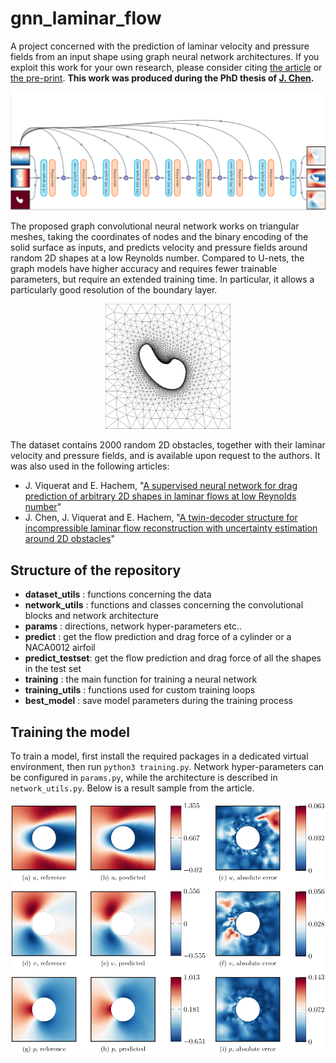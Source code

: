 # gnn_laminar_flow

A project concerned with the prediction of laminar velocity and pressure fields from an input shape using graph neural network architectures. If you exploit this work for your own research, please consider citing <a href="">the article</a> or <a href="https://arxiv.org/abs/2107.11529">the pre-print</a>. **This work was produced during the PhD thesis of <a href="https://github.com/junfeng-chen">J. Chen</a>.**

<p align="center">
  <img src="./images/architecture.png" width=800/>
</p>

The proposed graph convolutional neural network works on triangular meshes, taking the coordinates of nodes and the binary encoding of the solid surface as inputs, and predicts velocity and pressure fields around random 2D shapes at a low Reynolds number. Compared to U-nets, the graph models have higher accuracy and requires fewer trainable parameters, but require an extended training time. In particular, it allows a particularly good resolution of the boundary layer.

<p align="center">
  <img src="./images/mesh.png" width=200 height=200/>
</p>

The dataset contains 2000 random 2D obstacles, together with their laminar velocity and pressure fields, and is available upon request to the authors. It was also used in the following articles:
- J. Viquerat and E. Hachem, "[A supervised neural network for drag prediction of arbitrary 2D shapes in laminar flows at low Reynolds number](https://github.com/jviquerat/cnn_drag_prediction)"
- J. Chen, J. Viquerat and E. Hachem, "[A twin-decoder structure for incompressible laminar flow reconstruction with uncertainty estimation around 2D obstacles](https://github.com/jviquerat/twin_autoencoder)"

## Structure of the repository

- **dataset_utils** : functions concerning the data
- **network_utils** : functions and classes concerning the convolutional blocks and network architecture
- **params** : directions, network hyper-parameters etc..
- **predict** : get the flow prediction and drag force of a cylinder or a NACA0012 airfoil
- **predict_testset**: get the flow prediction and drag force of all the shapes in the test set
- **training** : the main function for training a neural network
- **training_utils** : functions used for custom training loops
- **best_model** : save model parameters during the training process

## Training the model

To train a model, first install the required packages in a dedicated virtual environment, then run `python3 training.py`. Network hyper-parameters can be configured in `params.py`, while the architecture is described in `network_utils.py`. Below is a result sample from the article.

<p align="center">
  <img src="./images/cylinder.png" width=600/>
</p>
